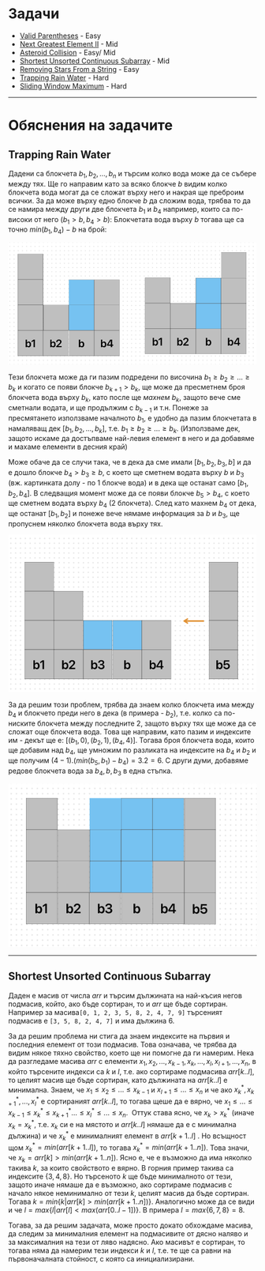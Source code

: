 # Задачи

- [Valid Parentheses](https://leetcode.com/problems/valid-parentheses/description/) - Easy
- [Next Greatest Element II](https://leetcode.com/problems/next-greater-element-ii/description/) - Mid
- [Asteroid Collision](https://leetcode.com/problems/asteroid-collision/description/) - Easy/ Mid
- [Shortest Unsorted Continuous Subarray](https://leetcode.com/problems/shortest-unsorted-continuous-subarray/description/) - Mid
- [Removing Stars From a String](https://leetcode.com/problems/removing-stars-from-a-string/description/) - Easy
- [Trapping Rain Water](https://leetcode.com/problems/trapping-rain-water/description/) - Hard
- [Sliding Window Maximum](https://leetcode.com/problems/sliding-window-maximum/description/) - Hard

---

# Обяснения на задачите

## Trapping Rain Water
Дадени са блокчета $b_1, b_2, ..., b_n$ и търсим колко вода може да се събере между тях. Ще го направим като за всяко блокче $b$ видим колко блокчета вода могат да се сложат върху него и накрая ще преброим всички. За да може върху едно блокче $b$ да сложим вода, трябва то да се намира между други две блокчета $b_1$ и $b_4$ например, които са по-високи от него $(b_1 > b, b_4 > b)$:
Блокчетата вода върху $b$ тогава ще са точно $min(b_1, b_4) - b$ на брой:

![](media/blocks-1.png)

Тези блокчета може да ги пазим подредени по височина $b_1 \ge b_2 \ge ... \ge b_k$ и когато се появи блокче $b_{k+1} > b_k$, ще може да пресметнем броя блокчета вода върху $b_k$, като после ще *махнем* $b_k$, защото вече сме сметнали водата, и ще продължим с $b_{k-1}$ и т.н. Понеже за пресмятането използваме началното $b_1$, е удобно да пазим блокчетата в намаляващ дек $[b_1, b_2, ..., b_k]$, т.е. $b_1 \ge b_2 \ge ... \ge b_k$.  (Използваме дек, защото искаме да достъпваме най-левия елемент в него и да добавяме и махаме елементи в десния край)

Може обаче да се случи така, че в дека да сме имали $[b_1, b_2, b_3, b]$ и да е дошло блокче $b_4 > b_3 \ge b$, с което ще сметнем водата върху $b$ и $b_3$ (вж. картинката долу - по 1 блокче вода) и в дека ще останат само $[b_1,b_2,b_4]$. В следващия момент може да се появи блокче $b_5 > b_4$, с което ще сметнем водата върху $b_4$ (2 блокчета). След като махнем $b_4$ от дека, ще останат $[b_1, b_2]$ и понеже вече нямаме информация за $b$ и $b_3$, ще пропуснем няколко блокчета вода върху тях.

![](media/blocks-2.png)

 За да решим този проблем, трябва да знаем колко блокчета има между $b_4$ и блокчето преди него в дека (в примера - $b_2$), т.е. колко са по-ниските блокчета между последните 2, защото върху тях ще може да се сложат още блокчета вода. Това ще направим, като пазим и индексите им - декът ще е: $[(b_1, 0), (b_2, 1), (b_4,4)]$. Тогава броя блокчета вода, които ще добавим над $b_4$, ще умножим по разликата на индексите на $b_4$ и $b_2$ и ще получим $(4 - 1).(min(b_5, b_1) - b_4) = 3.2 = 6$. С други думи, добавяме редове блокчета вода за $b_4, b, b_3$ в една стъпка. 
 
![](media/blocks-3.png)

---
## Shortest Unsorted Continuous Subarray
Даден е масив от числа $arr$ и търсим дължината на най-късия негов подмасив, който, ако бъде сортиран, то и $arr$ ще бъде сортиран. Например за масива`[0, 1, 2, 3, 5, 8, 2, 4, 7, 9]` търсеният подмасив е `[3, 5, 8, 2, 4, 7]` и има дължина 6.

За да решим проблема ни стига да знаем индексите на първия и последния елемент от този подмасив. Това означава, че трябва да видим някое тяхно свойство, което ще ни помогне да ги 
намерим. Нека да разгледаме масива $arr$ с елементи  $x_1, x_2, ..., x_{k-1}, x_k,..., x_l, x_{l+1},...,x_n$, в който търсените индекси са $k$ и $l$, т.е. ако сортираме подмасива $arr[k..l]$, то целият масив ще бъде сортиран, като дължината на $arr[k..l]$ e минимална. Знаем, че $x_1 \le x_2 \le ... \le x_{k-1}$ и $x_{l+1} \le ... \le x_n$ и че ако $x_k^\ast, x_{k+1}^\ast, ..., x_l^\ast$ e сортираният $arr[k..l]$, то тогава щеше да е вярно, че  $x_1 \le ... \le x_{k-1} \le x_k^\ast \le x_{k+1}^\ast ... \le x_l^\ast \le ... \le x_n$.  Оттук става ясно, че $x_k > x_k^\ast$ (иначе $x_k = x_k^\ast$, т.е. $x_k$ си е на мястото и $arr[k..l]$ нямаше да е с минимална дължина) и че $x_{k}^\ast$ е минималният елемент в $arr[k+1..l]$ . Но всъщност щом $x_k^\ast = min(arr[k+1..l])$, то тогава $x_k^\ast = min(arr[k+1..n])$. Това значи, че $x_k = arr[k] > min(arr[k+1..n])$. Ясно е, че е възможно да има няколко такива $k$, за които свойството е вярно. В горния пример такива са индексите $\{3, 4, 8\}$. Но търсеното $k$ ще бъде минималното от тези, защото иначе нямаше да е възможно, ако сортираме подмасив с начало някое неминимално от тези $k$, целият масив да бъде сортиран. Тогава $k = min \lbrace k | arr[k] > min(arr[k+1..n]) \rbrace$. Аналогично може да се види и че $l = max\lbrace l | arr[l] < max(arr[0..l-1])\rbrace$. В примера $l = max \lbrace 6, 7, 8\rbrace = 8$. 

Тогава, за да решим задачата, може просто докато обхождаме масива, да следим за минималния елемент на подмасивите от дясно наляво и за максималния на тези от ляво надясно. Ако масивът е сортиран, то тогава няма да намерим тези индекси $k$ и $l$, т.е. те ще са равни на първоначалната стойност, с която са инициализирани.
